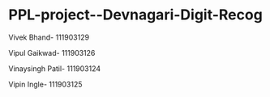 # PPL-project--Devnagari-Digit-Recog

Vivek Bhand- 111903129

Vipul Gaikwad- 111903126

Vinaysingh Patil- 111903124

Vipin Ingle- 111903125
